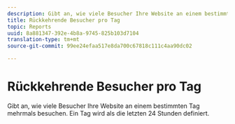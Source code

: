 ```yaml
---
description: Gibt an, wie viele Besucher Ihre Website an einem bestimmten Tag mehrmals besuchen. Ein Tag wird als die letzten 24 Stunden definiert.
title: Rückkehrende Besucher pro Tag
topic: Reports
uuid: 8a881347-392e-4b8a-9745-825b103d7104
translation-type: tm+mt
source-git-commit: 99ee24efaa517e8da700c67818c111c4aa90dc02

---
```



# Rückkehrende Besucher pro Tag

Gibt an, wie viele Besucher Ihre Website an einem bestimmten Tag mehrmals besuchen. Ein Tag wird als die letzten 24 Stunden definiert.

